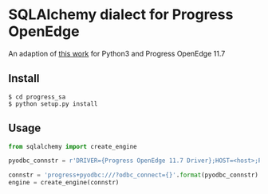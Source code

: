 # SQLAlchemy dialect for Progress OpenEdge

An adaption of [this work](https://github.com/dholth/progress_sa) for Python3 and Progress OpenEdge 11.7

## Install

```$ git clone https://github.com/dominikpegler/progress_sa.git
$ cd progress_sa
$ python setup.py install
```

## Usage

```python
from sqlalchemy import create_engine

pyodbc_connstr = r'DRIVER={Progress OpenEdge 11.7 Driver};HOST=<host>;PORT=<port>;DB=<db>;UID=<user>;PWD=<password>;DEFAULTSCHEMA=PUB;'

connstr = 'progress+pyodbc:///?odbc_connect={}'.format(pyodbc_connstr)
engine = create_engine(connstr)
```
